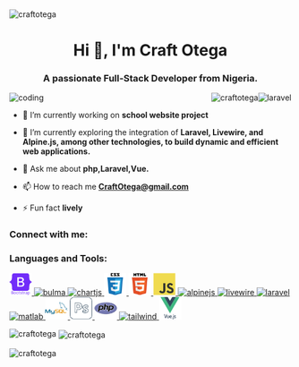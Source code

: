 <img align="center" height="300" width="900" src="https://i.gifer.com/origin/cf/cf95f54d66e86b735a6a549deb92c993_w200.gif" alt="craftotega" />
<h1 align="center">Hi 👋, I'm Craft Otega</h1>
<h3 align="center">A passionate Full-Stack Developer from Nigeria.</h3>

<img align="right" src="https://i.pinimg.com/236x/6a/eb/1d/6aeb1d3feff6578ec654ff5efb9daf52.jpg" alt="laravel" />


<img align="right" src="https://i.pinimg.com/originals/81/17/8b/81178b47a8598f0c81c4799f2cdd4057.gif" alt="craftotega" />

<p align="left"> <img src="https://komarev.com/ghpvc/?username=craftotega&label=Profile%20views&color=0e75b6&style=flat" alt="coding" /> </p>

- 🔭 I’m currently working on **school website project**

- 🌱 I’m currently exploring the integration of **Laravel, Livewire, and Alpine.js, among other technologies, to build dynamic and efficient web applications.**

- 💬 Ask me about **php,Laravel,Vue.**

- 📫 How to reach me **CraftOtega@gmail.com**

- ⚡ Fun fact **lively**

<h3 align="left">Connect with me:</h3>
<p align="left">
</p>

<h3 align="left">Languages and Tools:</h3>
<p align="left"> <a href="https://getbootstrap.com" target="_blank" rel="noreferrer"> <img src="https://raw.githubusercontent.com/devicons/devicon/master/icons/bootstrap/bootstrap-plain-wordmark.svg" alt="bootstrap" width="40" height="40"/> </a> <a href="https://bulma.io/" target="_blank" rel="noreferrer"> <img src="https://raw.githubusercontent.com/gilbarbara/logos/804dc257b59e144eaca5bc6ffd16949752c6f789/logos/bulma.svg" alt="bulma" width="40" height="40"/> </a> <a href="https://www.chartjs.org" target="_blank" rel="noreferrer"> <img src="https://www.chartjs.org/media/logo-title.svg" alt="chartjs" width="40" height="40"/> </a> <a href="https://www.w3schools.com/css/" target="_blank" rel="noreferrer"> <img src="https://raw.githubusercontent.com/devicons/devicon/master/icons/css3/css3-original-wordmark.svg" alt="css3" width="40" height="40"/> </a> <a href="https://www.w3.org/html/" target="_blank" rel="noreferrer"> <img src="https://raw.githubusercontent.com/devicons/devicon/master/icons/html5/html5-original-wordmark.svg" alt="html5" width="40" height="40"/> </a> <a href="https://developer.mozilla.org/en-US/docs/Web/JavaScript" target="_blank" rel="noreferrer"> <img src="https://raw.githubusercontent.com/devicons/devicon/master/icons/javascript/javascript-original.svg" alt="javascript" width="40" height="40"/> </a><a href="https://developer.mozilla.org/en-US/docs/Web/JavaScript" target="_blank" rel="noreferrer"> <img src="https://i.pinimg.com/236x/bf/6b/a5/bf6ba51053ef95eb37e36ec79d593eef.jpg" alt="alpinejs" width="40" height="40"/> </a> <a href="https://laravel.com/" target="_blank" rel="noreferrer"> <img src="https://i.pinimg.com/236x/81/1b/95/811b954c974b907ae38b13203af0cee8.jpg" alt="livewire" width="40" height="40"/> </a><a href="https://laravel.com/" target="_blank" rel="noreferrer"> <img src="https://i.pinimg.com/236x/1c/5e/59/1c5e59ef0b12a4dbbaf10756a888d60b.jpg" alt="laravel" width="40" height="40"/> </a><a href="https://www.mathworks.com/" target="_blank" rel="noreferrer"> <img src="https://upload.wikimedia.org/wikipedia/commons/2/21/Matlab_Logo.png" alt="matlab" width="40" height="40"/> </a> <a href="https://www.mysql.com/" target="_blank" rel="noreferrer"> <img src="https://raw.githubusercontent.com/devicons/devicon/master/icons/mysql/mysql-original-wordmark.svg" alt="mysql" width="40" height="40"/> </a> <a href="https://www.photoshop.com/en" target="_blank" rel="noreferrer"> <img src="https://raw.githubusercontent.com/devicons/devicon/master/icons/photoshop/photoshop-line.svg" alt="photoshop" width="40" height="40"/> </a> <a href="https://www.php.net" target="_blank" rel="noreferrer"> <img src="https://raw.githubusercontent.com/devicons/devicon/master/icons/php/php-original.svg" alt="php" width="40" height="40"/> </a> <a href="https://tailwindcss.com/" target="_blank" rel="noreferrer"> <img src="https://www.vectorlogo.zone/logos/tailwindcss/tailwindcss-icon.svg" alt="tailwind" width="40" height="40"/> </a> <a href="https://vuejs.org/" target="_blank" rel="noreferrer"> <img src="https://raw.githubusercontent.com/devicons/devicon/master/icons/vuejs/vuejs-original-wordmark.svg" alt="vuejs" width="40" height="40"/> </a> </p>

<p><img align="left" src="https://github-readme-stats.vercel.app/api/top-langs?username=craftotega&show_icons=true&locale=en&layout=compact" alt="craftotega" /></p>

<p>&nbsp;<img align="center" src="https://github-readme-stats.vercel.app/api?username=craftotega&show_icons=true&locale=en" alt="craftotega" /></p>

<p><img align="center" src="https://github-readme-streak-stats.herokuapp.com/?user=craftotega&" alt="craftotega" /></p>
